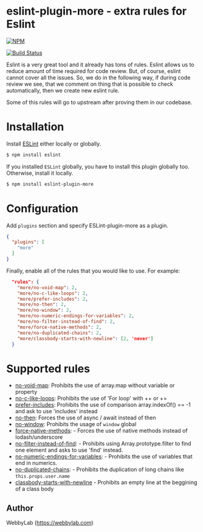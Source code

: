# eslint-plugin-more - extra rules for Eslint

[![NPM](https://nodei.co/npm/eslint-plugin-more.png?compact=true)](https://npmjs.org/package/eslint-plugin-more)

[![Build Status](https://travis-ci.org/WebbyLab/eslint-plugin-more.svg?branch=master)](https://travis-ci.org/WebbyLab/eslint-plugin-more)

Eslint is a very great tool and it already has tons of rules. Eslint allows us to reduce amount of time required for code review. But, of course, eslint cannot cover all the issues. So, we do in the following way, if during code review we see, that we comment on thing that is possible to check automatically, then we create new eslint rule.

Some of this rules will go to upstream after proving them in our codebase.

# Installation

Install [ESLint](https://www.github.com/eslint/eslint) either locally or globally.

```sh
$ npm install eslint
```

If you installed `ESLint` globally, you have to install this plugin globally too. Otherwise, install it locally.

```sh
$ npm install eslint-plugin-more
```

# Configuration

Add `plugins` section and specify ESLint-plugin-more as a plugin.

```json
{
  "plugins": [
    "more"
  ]
}
```

Finally, enable all of the rules that you would like to use. For example:

```json
  "rules": {
    "more/no-void-map": 2,
    "more/no-c-like-loops": 2,
    "more/prefer-includes": 2,
    "more/no-then": 2,
    "more/no-window": 2,
    "more/no-numeric-endings-for-variables": 2,
    "more/no-filter-instead-of-find": 2,
    "more/force-native-methods": 2,
    "more/no-duplicated-chains": 2,
    "more/classbody-starts-with-newline": [2, 'never']
  }
```

# Supported rules
* [no-void-map](docs/no-void-map.md): Prohibits the use of array.map without variable or property
* [no-c-like-loops](docs/no-c-like-loops.md): Prohibits the use of 'For loop' with ++ or +=
* [prefer-includes](docs/prefer-includes.md): Prohibits the use of comparison array.indexOf() == -1 and ask to use 'includes' instead
* [no-then](docs/no-then.md): Forces the use of async / await instead of then
* [no-window](docs/no-window.md): Prohibits the usage of `window` global
* [force-native-methods](docs/force-native-methods.md): - Forces the use of native methods instead of lodash/underscore
* [no-filter-instead-of-find](docs/no-filter-instead-of-find.md): - Prohibits using Array.prototype.filter to find one element and asks to use 'find' instead.
* [no-numeric-endings-for-variables](docs/no-numeric-endings-for-variables.md): - Prohibits the use of variables that end in numerics.
* [no-duplicated-chains](docs/no-duplicated-chains.md): - Prohibits the duplication of long chains like `this.props.user.name`
* [classbody-starts-with-newline](docs/classbody-starts-with-newline.md) - Prohibits an empty line at the beggining of a class body

## Author
WebbyLab (https://webbylab.com)
